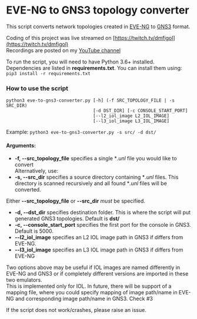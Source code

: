 # EVE-NG to GNS3 topology converter
This script converts network topologies created in [EVE-NG](http://www.eve-ng.net) to [GNS3](https://www.gns3.com) format.  

Coding of this project was live streamed on [https://twitch.tv/dmfigol](https://twitch.tv/dmfigol)  
Recordings are posted on my [YouTube channel](https://www.youtube.com/channel/UCS8yWZCX-fdxft8yFAffZCg)

To run the script, you will need to have Python 3.6+ installed.  
Dependencies are listed in **requirements.txt**. You can install them using:  
`pip3 install -r requirements.txt`  

### How to use the script
```
python3 eve-to-gns3-converter.py [-h] (-f SRC_TOPOLOGY_FILE | -s SRC_DIR)
                                 [-d DST_DIR] [-c CONSOLE_START_PORT]
                                 [--l2_iol_image L2_IOL_IMAGE]
                                 [--l3_iol_image L3_IOL_IMAGE]
```
Example:
`python3 eve-to-gns3-converter.py -s src/ -d dst/`

#### Arguments:  
* **-f, --src_topology_file** specifies a single **.unl* file you would like to convert  
Alternatively, use:  
* **-s, --src_dir** specifies a source directory containing **.unl* files. This directory is scanned recursively and all found **.unl* files will be converted.  

Either **--src_topology_file** or **--src_dir** *must* be specified.  
* **-d, --dst_dir** specifies destination folder. This is where the script will put generated GNS3 topologies. Default is **dst/**
* **-c, --console_start_port** specifies the first port for the console in GNS3. Default is 5000.
* **--l2_iol_image** specifies an L2 IOL image path in GNS3 if differs from EVE-NG.
* **--l3_iol_image** specifies an L3 IOL image path in GNS3 if differs from EVE-NG

Two options above may be useful if IOL images are named differently in EVE-NG and GNS3 or if completely different versions are imported in these two emulators.  
This is implemented only for IOL. In future, there will be support of a mapping file, where you could specify mapping of image path/name in EVE-NG and corresponding image path/name in GNS3. Check #3

If the script does not work/crashes, please raise an issue.